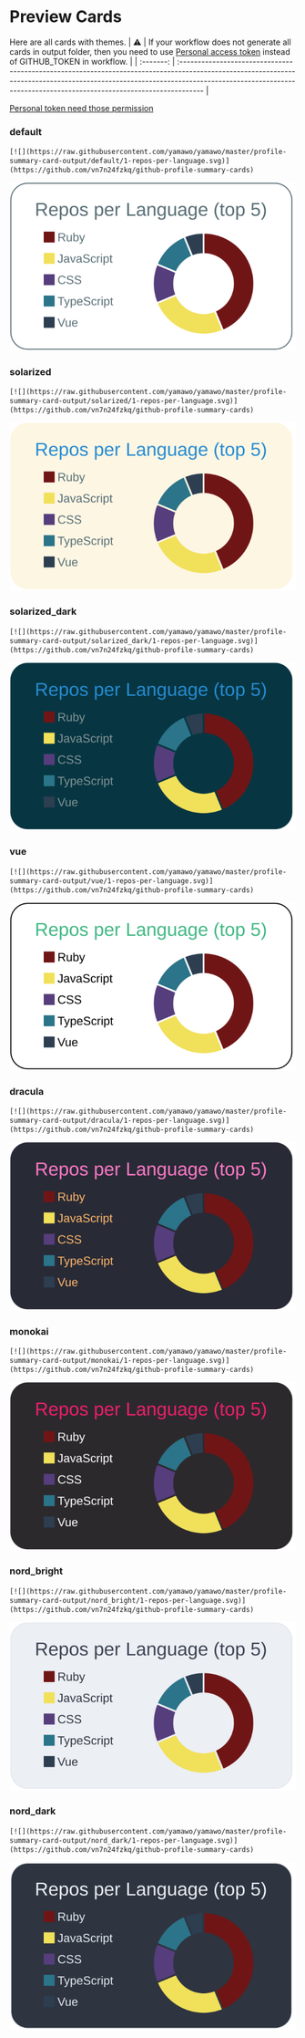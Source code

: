 
# Preview Cards

Here are all cards with themes.
| :warning: | If your workflow does not generate all cards in output folder, then you need to use [Personal access token](https://docs.github.com/en/actions/configuring-and-managing-workflows/creating-and-storing-encrypted-secrets) instead of GITHUB_TOKEN in workflow. |
| :-------: | :------------------------------------------------------------------------------------------------------------------------------------------------------------------------------------------------------------------------------------------------ |

[Personal token need those permission](https://github.com/vn7n24fzkq/github-profile-summary-cards/wiki/Personal-access-token-permissions)


### default


```
[![](https://raw.githubusercontent.com/yamawo/yamawo/master/profile-summary-card-output/default/1-repos-per-language.svg)](https://github.com/vn7n24fzkq/github-profile-summary-cards)
```
![](https://raw.githubusercontent.com/yamawo/yamawo/master/profile-summary-card-output/default/1-repos-per-language.svg)


### solarized


```
[![](https://raw.githubusercontent.com/yamawo/yamawo/master/profile-summary-card-output/solarized/1-repos-per-language.svg)](https://github.com/vn7n24fzkq/github-profile-summary-cards)
```
![](https://raw.githubusercontent.com/yamawo/yamawo/master/profile-summary-card-output/solarized/1-repos-per-language.svg)


### solarized_dark


```
[![](https://raw.githubusercontent.com/yamawo/yamawo/master/profile-summary-card-output/solarized_dark/1-repos-per-language.svg)](https://github.com/vn7n24fzkq/github-profile-summary-cards)
```
![](https://raw.githubusercontent.com/yamawo/yamawo/master/profile-summary-card-output/solarized_dark/1-repos-per-language.svg)


### vue


```
[![](https://raw.githubusercontent.com/yamawo/yamawo/master/profile-summary-card-output/vue/1-repos-per-language.svg)](https://github.com/vn7n24fzkq/github-profile-summary-cards)
```
![](https://raw.githubusercontent.com/yamawo/yamawo/master/profile-summary-card-output/vue/1-repos-per-language.svg)


### dracula


```
[![](https://raw.githubusercontent.com/yamawo/yamawo/master/profile-summary-card-output/dracula/1-repos-per-language.svg)](https://github.com/vn7n24fzkq/github-profile-summary-cards)
```
![](https://raw.githubusercontent.com/yamawo/yamawo/master/profile-summary-card-output/dracula/1-repos-per-language.svg)


### monokai


```
[![](https://raw.githubusercontent.com/yamawo/yamawo/master/profile-summary-card-output/monokai/1-repos-per-language.svg)](https://github.com/vn7n24fzkq/github-profile-summary-cards)
```
![](https://raw.githubusercontent.com/yamawo/yamawo/master/profile-summary-card-output/monokai/1-repos-per-language.svg)


### nord_bright


```
[![](https://raw.githubusercontent.com/yamawo/yamawo/master/profile-summary-card-output/nord_bright/1-repos-per-language.svg)](https://github.com/vn7n24fzkq/github-profile-summary-cards)
```
![](https://raw.githubusercontent.com/yamawo/yamawo/master/profile-summary-card-output/nord_bright/1-repos-per-language.svg)


### nord_dark


```
[![](https://raw.githubusercontent.com/yamawo/yamawo/master/profile-summary-card-output/nord_dark/1-repos-per-language.svg)](https://github.com/vn7n24fzkq/github-profile-summary-cards)
```
![](https://raw.githubusercontent.com/yamawo/yamawo/master/profile-summary-card-output/nord_dark/1-repos-per-language.svg)

